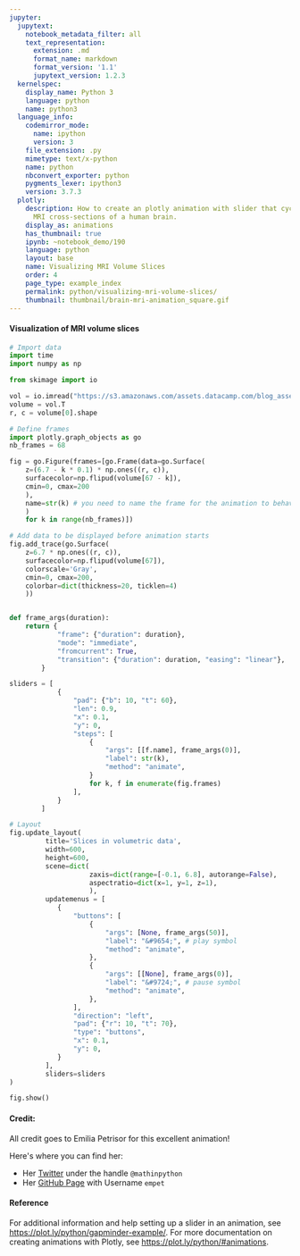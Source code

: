 ```yaml
---
jupyter:
  jupytext:
    notebook_metadata_filter: all
    text_representation:
      extension: .md
      format_name: markdown
      format_version: '1.1'
      jupytext_version: 1.2.3
  kernelspec:
    display_name: Python 3
    language: python
    name: python3
  language_info:
    codemirror_mode:
      name: ipython
      version: 3
    file_extension: .py
    mimetype: text/x-python
    name: python
    nbconvert_exporter: python
    pygments_lexer: ipython3
    version: 3.7.3
  plotly:
    description: How to create an plotly animation with slider that cycles through
      MRI cross-sections of a human brain.
    display_as: animations
    has_thumbnail: true
    ipynb: ~notebook_demo/190
    language: python
    layout: base
    name: Visualizing MRI Volume Slices
    order: 4
    page_type: example_index
    permalink: python/visualizing-mri-volume-slices/
    thumbnail: thumbnail/brain-mri-animation_square.gif
---
```


#### Visualization of MRI volume slices

```python
# Import data
import time
import numpy as np

from skimage import io

vol = io.imread("https://s3.amazonaws.com/assets.datacamp.com/blog_assets/attention-mri.tif")
volume = vol.T
r, c = volume[0].shape

# Define frames
import plotly.graph_objects as go
nb_frames = 68

fig = go.Figure(frames=[go.Frame(data=go.Surface(
    z=(6.7 - k * 0.1) * np.ones((r, c)),
    surfacecolor=np.flipud(volume[67 - k]),
    cmin=0, cmax=200
    ),
    name=str(k) # you need to name the frame for the animation to behave properly
    )
    for k in range(nb_frames)])

# Add data to be displayed before animation starts
fig.add_trace(go.Surface(
    z=6.7 * np.ones((r, c)),
    surfacecolor=np.flipud(volume[67]),
    colorscale='Gray',
    cmin=0, cmax=200,
    colorbar=dict(thickness=20, ticklen=4)
    ))


def frame_args(duration):
    return {
            "frame": {"duration": duration},
            "mode": "immediate",
            "fromcurrent": True,
            "transition": {"duration": duration, "easing": "linear"},
        }

sliders = [
            {
                "pad": {"b": 10, "t": 60},
                "len": 0.9,
                "x": 0.1,
                "y": 0,
                "steps": [
                    {
                        "args": [[f.name], frame_args(0)],
                        "label": str(k),
                        "method": "animate",
                    }
                    for k, f in enumerate(fig.frames)
                ],
            }
        ]

# Layout
fig.update_layout(
         title='Slices in volumetric data',
         width=600,
         height=600,
         scene=dict(
                    zaxis=dict(range=[-0.1, 6.8], autorange=False),
                    aspectratio=dict(x=1, y=1, z=1),
                    ),
         updatemenus = [
            {
                "buttons": [
                    {
                        "args": [None, frame_args(50)],
                        "label": "&#9654;", # play symbol
                        "method": "animate",
                    },
                    {
                        "args": [[None], frame_args(0)],
                        "label": "&#9724;", # pause symbol
                        "method": "animate",
                    },
                ],
                "direction": "left",
                "pad": {"r": 10, "t": 70},
                "type": "buttons",
                "x": 0.1,
                "y": 0,
            }
         ],
         sliders=sliders
)

fig.show()
```

#### Credit:
All credit goes to Emilia Petrisor for this excellent animation!

Here's where you can find her:
- Her [Twitter](https://twitter.com/mathinpython) under the handle `@mathinpython`
- Her [GitHub Page](https://github.com/empet) with Username `empet`


#### Reference
For additional information and help setting up a slider in an animation, see https://plot.ly/python/gapminder-example/. For more documentation on creating animations with Plotly, see https://plot.ly/python/#animations.

